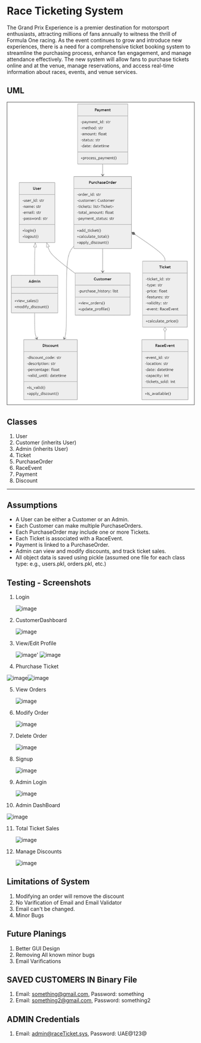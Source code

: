 # Race Ticketing System
The Grand Prix Experience is a premier destination for motorsport enthusiasts, attracting millions of fans annually to witness the thrill of Formula One racing. As the event continues to grow and introduce new experiences, there is a need for a comprehensive ticket booking system to streamline the purchasing process, enhance fan engagement, and manage attendance effectively. The new system will allow fans to purchase tickets online and at the venue, manage reservations, and access real-time information about races, events, and venue services.
## UML
![UML](https://raw.githubusercontent.com/x7mdx/Assignment_3/refs/heads/main/UML.png)


## Classes
1. User 
2. Customer (inherits User)
3. Admin (inherits User)
4. Ticket
5. PurchaseOrder
6. RaceEvent
7. Payment
8. Discount
---
##  Assumptions
- A User can be either a Customer or an Admin.
- Each Customer can make multiple PurchaseOrders.
- Each PurchaseOrder may include one or more Tickets.
- Each Ticket is associated with a RaceEvent.
- Payment is linked to a PurchaseOrder.
- Admin can view and modify discounts, and track ticket sales.
- All object data is saved using pickle (assumed one file for each class type: e.g., users.pkl, orders.pkl, etc.)


## Testing - Screenshots
1. Login
   
   ![image](https://github.com/user-attachments/assets/219b75cc-4a26-41e5-968f-e02b25bc94a9)
2. CustomerDashboard
   
   ![image](https://github.com/user-attachments/assets/b1eaa66e-5685-4d1e-97a4-ca5dbaab294e)
3. View/Edit Profile
   
   ![image](https://github.com/user-attachments/assets/2d958b79-e38a-4f9b-aeac-4b671f3f880e)'
   ![image](https://github.com/user-attachments/assets/c993abc4-9e1f-4ea0-a171-75146df55306)

4. Phurchase Ticket
   
  ![image](https://github.com/user-attachments/assets/1584fb14-d3f1-40d0-b27b-ff4d177fb2ee)![image](https://github.com/user-attachments/assets/d3c4f669-1010-4fee-b94b-0ee1e6c27bae)

5. View Orders
   
   ![image](https://github.com/user-attachments/assets/188837e0-9b5e-4d5a-820d-05ddcaf52068)
6. Modify Order

   ![image](https://github.com/user-attachments/assets/2c5e81d7-4fd4-464d-be50-b06b2938cc05)

7. Delete Order

   ![image](https://github.com/user-attachments/assets/6d73abac-782f-4c3c-9691-a72bf660e906)

8. Signup
   
   ![image](https://github.com/user-attachments/assets/4f928e1c-b95f-4424-ba35-440102dc6bc6)


9. Admin Login

    ![image](https://github.com/user-attachments/assets/b7c7d7fa-ff7e-47ad-a531-272b96a4cd54)

10. Admin DashBoard

![image](https://github.com/user-attachments/assets/07e1b112-e5f5-4a40-ae51-3aac5b6ec0e0)

11. Total Ticket Sales

    ![image](https://github.com/user-attachments/assets/8ed9b484-469a-4331-a8df-e3f8b5707d4f)

13. Manage Discounts

    ![image](https://github.com/user-attachments/assets/f1c0c7f1-2daa-43d0-9957-bd7856d7e652)


   
## Limitations of System

1. Modifying an order will remove the discount
2. No Varification of Email and Email Validator
3. Email can't be changed.
4. Minor Bugs


## Future Planings
1. Better GUI Design
2. Removing All known minor bugs
3. Email Varifications
   




## SAVED CUSTOMERS IN Binary File
1. Email: something@gmail.com, Password: something
2. Email: something2@gmail.com, Password: something2

## ADMIN Credentials
1. Email: admin@raceTicket.sys, Password: UAE@123@


